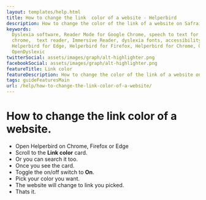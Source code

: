 ```yaml
---
layout: templates/help.html
title: How to change the link  color of a website - Helperbird
description: How to change the color of the link of a website on Safrai, Chrome, Firefox or Edge.
keywords:
  Dyslexia software, Reader Mode for Google Chrome, speech to text for chrome, Text to speech for
  chrome,  text reader, Immersive Reader, dyslexia fonts, accessibility software, dyslexia software,
  Helperbird for Edge, Helperbird for Firefox, Helperbird for Chrome, Opendyslexic for Chrome,
  OpenDyslexic
twitterSocial: assets/images/graph/alt-highlighter.png
facebookSocial: assets/images/graph/alt-highlighter.png
featureTitle: Link color
featureDescription: How to change the color of the link of a website on Safrai, Chrome, Firefox or Edge.
tags: guideFeaturesMain
url: /help/how-to-change-the-link-color-of-a-website/
---
```



# How to change the link color of a website.
- Open Helperbird on Chrome, Firefox or Edge
- Scroll to the **Link color** card.
- Or you can search it too.
- Once you see the card.
- Toggle the on/off switch to **On**.
- Pick your color you want.
- The website will change to link  you picked.
- Thats it.
